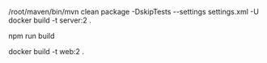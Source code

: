 /root/maven/bin/mvn clean package -DskipTests --settings settings.xml -U
docker build -t server:2 .


npm run build

docker build -t web:2 .